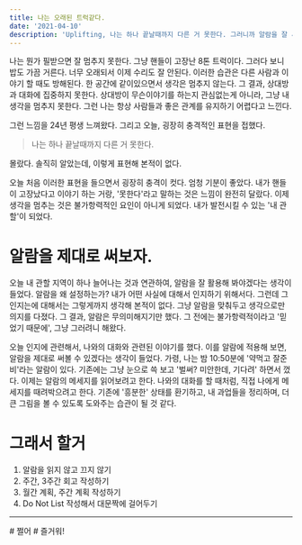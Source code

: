 ```yaml
---
title: 나는 오래된 트럭같다.
date: '2021-04-10'
description: 'Uplifting, 나는 하나 끝날때까지 다른 거 못한다. 그러니까 알람을 잘 써보자.'
---
```


나는 뭔가 필받으면 잘 멈추지 못한다. 그냥 핸들이 고장난 8톤 트럭이다. 그러다 보니 밥도 가끔 거른다. 너무 오래되서 이제 수리도 잘 안된다. 이러한 습관은 다른 사람과 이야기 할 때도 방해된다. 한 공간에 같이있으면서 생각은 멈추지 않는다. 그 결과, 상대방과 대화에 집중하지 못한다. 상대방이 무슨이야기를 하는지 관심없는게 아니라, 그냥 내 생각을 멈추지 못한다. 그런 나는 항상 사람들과 좋은 관계를 유지하기 어렵다고 느낀다.

그런 느낌을 24년 평생 느껴왔다. 그리고 오늘, 굉장히 충격적인 표현을 접했다.

> 나는 하나 끝날때까지 다른 거 못한다.

몰랐다. 솔직히 알았는데, 이렇게 표현해 본적이 없다.

오늘 처음 이러한 표현을 들으면서 굉장히 충격이 컷다. 엄청 기분이 좋았다. 내가 핸들이 고장났다고 이야기 하는 거랑, '못한다'라고 말하는 것은 느낌이 완전히 달랐다. 이제 생각을 멈추는 것은 불가항력적인 요인이 아니게 되었다. 내가 발전시킬 수 있는 '내 관할'이 되었다.

# 알람을 제대로 써보자.

오늘 내 관할 지역이 하나 늘어나는 것과 연관하여, 알람을 잘 활용해 봐야겠다는 생각이 들었다. 알람을 왜 설정하는가? 내가 어떤 사실에 대해서 인지하기 위해서다. 그런데 그 인지는에 대해서는 그렇게까지 생각해 본적이 없다. 그냥 알람을 맞춰두고 생각으로만 의지를 다졌다. 그 결과, 알람은 무의미해지기만 했다. 그 전에는 불가항력적이라고 '믿었기 때문에', 그냥 그러려니 해왔다.

오늘 인지에 관련해서, 나와의 대화와 관련된 이야기를 했다. 이를 알람에 적용해 보면, 알람을 제대로 써볼 수 있겠다는 생각이 들었다. 가령, 나는 밤 10:50분에 '약먹고 잘준비'라는 알람이 있다. 기존에는 그냥 눈으로 쓱 보고 '벌써? 미안한데, 기다려' 하면서 껐다. 이제는 알람의 메세지를 읽어보려고 한다. 나와의 대화를 할 때처럼, 직접 나에게 메세지를 때려박으려고 한다. 기존에 '흥분한' 상태를 환기하고, 내 과업들을 정리하며, 더 큰 그림을 볼 수 있도록 도와주는 습관이 될 것 같다.

# 그래서 할거

1. 알람을 읽지 않고 끄지 않기
1. 주간, 3주간 회고 작성하기
1. 월간 계획, 주간 계획 작성하기
1. Do Not List 작성해서 대문짝에 걸어두기

---

\# 쩔어
\# 즐거워!

